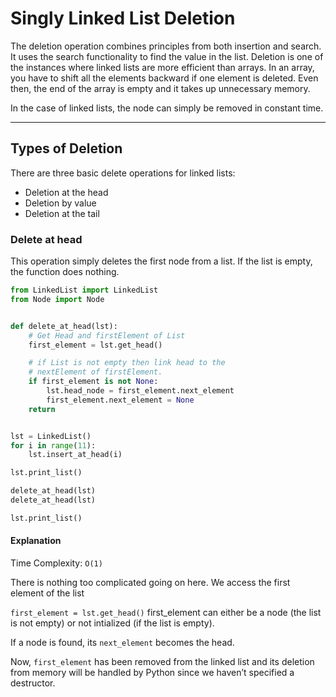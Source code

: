 # Singly Linked List Deletion

The deletion operation combines principles from both insertion and search. It uses the search functionality to find the value in the list.
Deletion is one of the instances where linked lists are more efficient than arrays. In an array, you have to shift all the elements backward if one element is deleted. Even then, the end of the array is empty and it takes up unnecessary memory.

In the case of linked lists, the node can simply be removed in constant time.

---

## Types of Deletion

There are three basic delete operations for linked lists:

- Deletion at the head
- Deletion by value
- Deletion at the tail

### Delete at head

This operation simply deletes the first node from a list. If the list is empty, the function does nothing.

```python
from LinkedList import LinkedList
from Node import Node


def delete_at_head(lst):
    # Get Head and firstElement of List
    first_element = lst.get_head()

    # if List is not empty then link head to the
    # nextElement of firstElement.
    if first_element is not None:
        lst.head_node = first_element.next_element
        first_element.next_element = None
    return


lst = LinkedList()
for i in range(11):
    lst.insert_at_head(i)

lst.print_list()

delete_at_head(lst)
delete_at_head(lst)

lst.print_list()
```

#### Explanation

Time Complexity: `O(1)`

There is nothing too complicated going on here. We access the first element of the list

`first_element = lst.get_head()`
first_element can either be a node (the list is not empty) or not intialized (if the list is empty).

If a node is found, its `next_element` becomes the head.

Now, `first_element` has been removed from the linked list and its deletion from memory will be handled by Python since we haven’t specified a destructor.
